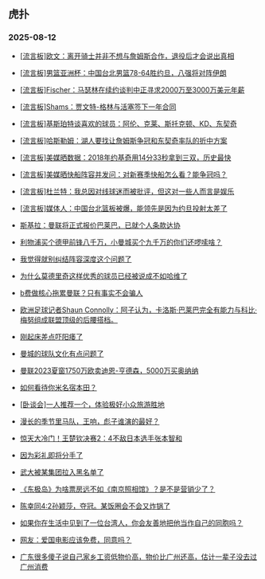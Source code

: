 ## 虎扑 
### 2025-08-12

+ [[流言板]欧文：离开骑士并非不想与詹姆斯合作，退役后才会说出真相](https://bbs.hupu.com/634255673.html)

+ [[流言板]男篮亚洲杯：中国台北男篮78-64胜约旦，八强将对阵伊朗](https://bbs.hupu.com/634254675.html)

+ [[流言板]Fischer：马瑟林在续约谈判中正寻求2000万至3000万美元年薪](https://bbs.hupu.com/634255104.html)

+ [[流言板]Shams：贾文特-格林与活塞签下一年合同](https://bbs.hupu.com/634255554.html)

+ [[流言板]基斯珀特谈喜欢的球员：阿伦、克莱、斯托克顿、KD、东契奇](https://bbs.hupu.com/634252679.html)

+ [[流言板]哈斯勒姆：湖人要找让詹姆斯争冠和东契奇率队的折中方案](https://bbs.hupu.com/634254194.html)

+ [[流言板]美媒晒数据：2018年约基奇用14分33秒拿到三双，历史最快](https://bbs.hupu.com/634254313.html)

+ [[流言板]美媒晒快船阵容并发问：对新赛季快船怎么看？能争冠吗？](https://bbs.hupu.com/634254806.html)

+ [[流言板]杜兰特：我总因对线球迷而被批评，但这对一些人而言是娱乐](https://bbs.hupu.com/634256867.html)

+ [[流言板]媒体人：中国台北篮板被爆，能领先是因为约旦投射太差了](https://bbs.hupu.com/634253713.html)

+ [斯基拉：曼联将正式报价巴莱巴，已就个人条款达协](https://bbs.hupu.com/634254588.html)

+ [利物浦买个德甲前锋八千万，小曼城买个九千万的你们还啰嗦啥？](https://bbs.hupu.com/634255639.html)

+ [我觉得就别纠结阵容深度这个问题了](https://bbs.hupu.com/634248922.html)

+ [为什么莫德里奇这样优秀的球员已经被说成不如哈维了](https://bbs.hupu.com/634251963.html)

+ [b费做核心拖累曼联？只有事实不会骗人](https://bbs.hupu.com/634252700.html)

+ [欧洲足球记者Shaun Connolly：阿子认为，卡洛斯·巴莱巴完全有能力与科比·梅努组成联盟顶级的后腰搭档。](https://bbs.hupu.com/634247241.html)

+ [刚起床差点吓阳痿了](https://bbs.hupu.com/634251632.html)

+ [曼城的球队文化有点问题了](https://bbs.hupu.com/634250024.html)

+ [曼联2023夏窗1750万欧卖迪恩-亨德森，5000万买奥纳纳](https://bbs.hupu.com/634248467.html)

+ [如何看待你米名宿本田？](https://bbs.hupu.com/634250470.html)

+ [[卧谈会]一人推荐一个，体验极好小众旅游胜地](https://bbs.hupu.com/634254983.html)

+ [漫长的季节里马队，王响，彪子谁演的最好？](https://bbs.hupu.com/634253344.html)

+ [惊天大冷门！王楚钦决赛2：4不敌日本选手张本智和](https://bbs.hupu.com/634253160.html)

+ [因为彩礼即将分手了](https://bbs.hupu.com/634253512.html)

+ [武大被某集团拉入黑名单了](https://bbs.hupu.com/634253986.html)

+ [《东极岛》为啥票房远不如《南京照相馆》？是不是营销少了？](https://bbs.hupu.com/634252696.html)

+ [陈幸同4:2孙颖莎，夺冠。某饭圈会不会又炸锅了](https://bbs.hupu.com/634252206.html)

+ [如果你在生活中见到了一位台湾人，你会友善地把他当作自己的同胞吗？](https://bbs.hupu.com/634255395.html)

+ [网友：爱国电影应该免费，同意吗？](https://bbs.hupu.com/634255193.html)

+ [广东很多傻子说自己家乡工资低物价高，物价比广州还高，估计一辈子没去过广州消费](https://bbs.hupu.com/634254143.html)

